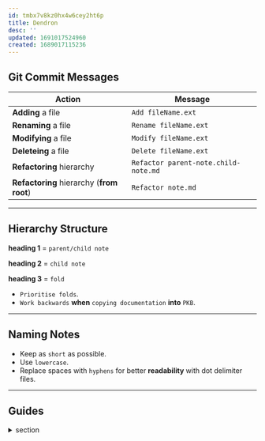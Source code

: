 ```yaml
---
id: tmbx7v8kz0hx4w6cey2ht6p
title: Dendron
desc: ''
updated: 1691017524960
created: 1689017115236
---
```


## Git Commit Messages

Action | Message
---|---
**Adding** a file | `Add fileName.ext`
**Renaming** a file | `Rename fileName.ext`
**Modifying** a file | `Modify fileName.ext`
**Deleteing** a file | `Delete fileName.ext`
**Refactoring** hierarchy | `Refactor parent-note.child-note.md`
**Refactoring** hierarchy (**from root**) | `Refactor note.md`

---

## Hierarchy Structure

**heading 1** = `parent/child note`

**heading 2** = `child note`

**heading 3** = `fold`

- `Prioritise folds`.
- `Work backwards` **when** `copying documentation` **into** `PKB`.

---

## Naming Notes

- Keep as `short` as possible.
- Use `lowercase`.
- Replace spaces with `hyphens` for better **readability** with dot delimiter files.

---

## Guides 
<details>
    <summary>section</summary>

#
description

### Input
>
input


### Output
>
output

---
</details>
